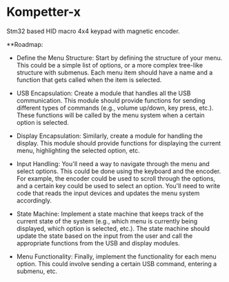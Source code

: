 # Kompetter-x
Stm32 based HID macro 4x4 keypad with magnetic encoder. 

**Roadmap:
* Define the Menu Structure: Start by defining the structure of your menu. This could be a simple list of options, or a more complex tree-like structure with submenus. Each menu item should have a name and a function that gets called when the item is selected.

* USB Encapsulation: Create a module that handles all the USB communication. This module should provide functions for sending different types of commands (e.g., volume up/down, key press, etc.). These functions will be called by the menu system when a certain option is selected.

* Display Encapsulation: Similarly, create a module for handling the display. This module should provide functions for displaying the current menu, highlighting the selected option, etc.

* Input Handling: You'll need a way to navigate through the menu and select options. This could be done using the keyboard and the encoder. For example, the encoder could be used to scroll through the options, and a certain key could be used to select an option. You'll need to write code that reads the input devices and updates the menu system accordingly.

* State Machine: Implement a state machine that keeps track of the current state of the system (e.g., which menu is currently being displayed, which option is selected, etc.). The state machine should update the state based on the input from the user and call the appropriate functions from the USB and display modules.

* Menu Functionality: Finally, implement the functionality for each menu option. This could involve sending a certain USB command, entering a submenu, etc.
